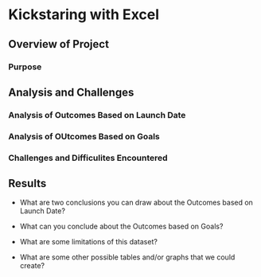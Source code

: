 # Kickstaring with Excel

## Overview of Project

### Purpose

## Analysis and Challenges 

### Analysis of Outcomes Based on Launch Date 

### Analysis of OUtcomes Based on Goals

### Challenges and Difficulites Encountered 

## Results 

- What are two conclusions you can draw about the Outcomes based on Launch Date? 

- What can you conclude about the Outcomes based on Goals?

- What are some limitations of this dataset? 

- What are some other possible tables and/or graphs that we could create? 

